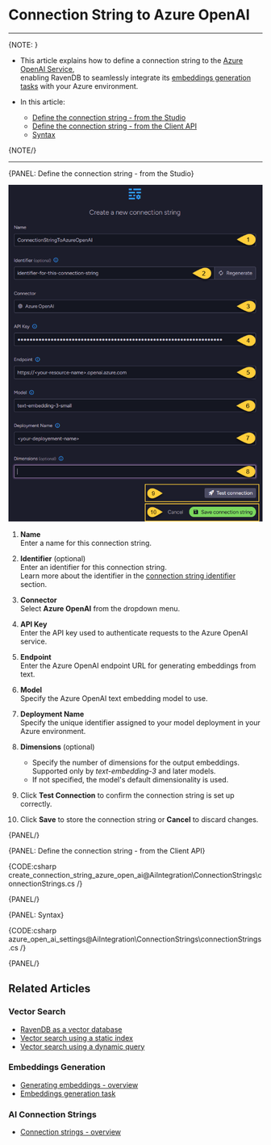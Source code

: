 # Connection String to Azure OpenAI
---

{NOTE: }

* This article explains how to define a connection string to the [Azure OpenAI Service](https://azure.microsoft.com/en-us/products/ai-services/openai-service),  
  enabling RavenDB to seamlessly integrate its [embeddings generation tasks](../../ai-integration/generating-embeddings/overview) with your Azure environment.

* In this article:
  * [Define the connection string - from the Studio](../../ai-integration/connection-strings/azure-open-ai#define-the-connection-string---from-the-studio)
  * [Define the connection string - from the Client API](../../ai-integration/connection-strings/azure-open-ai#define-the-connection-string---from-the-client-api)
  * [Syntax](../../ai-integration/connection-strings/azure-open-ai#syntax) 
    
{NOTE/}

---

{PANEL: Define the connection string - from the Studio}

![connection string to azure open ai](images/azure-open-ai.png "Define a connection string to Azure OpenAI")

1. **Name**  
   Enter a name for this connection string.

2. **Identifier** (optional)  
   Enter an identifier for this connection string.  
   Learn more about the identifier in the [connection string identifier](../../ai-integration/connection-strings/connection-strings-overview#the-connection-string-identifier) section.

3. **Connector**  
   Select **Azure OpenAI** from the dropdown menu.

4. **API Key**  
   Enter the API key used to authenticate requests to the Azure OpenAI service.

5. **Endpoint**  
   Enter the Azure OpenAI endpoint URL for generating embeddings from text.

6. **Model**  
   Specify the Azure OpenAI text embedding model to use.

7. **Deployment Name**  
   Specify the unique identifier assigned to your model deployment in your Azure environment.

8. **Dimensions** (optional)  
   * Specify the number of dimensions for the output embeddings.  
     Supported only by _text-embedding-3_ and later models.  
   * If not specified, the model's default dimensionality is used.

9. Click **Test Connection** to confirm the connection string is set up correctly.

10. Click **Save** to store the connection string or **Cancel** to discard changes.

{PANEL/}

{PANEL: Define the connection string - from the Client API}

{CODE:csharp create_connection_string_azure_open_ai@AiIntegration\ConnectionStrings\connectionStrings.cs /}

{PANEL/}

{PANEL: Syntax}

{CODE:csharp azure_open_ai_settings@AiIntegration\ConnectionStrings\connectionStrings.cs /}

{PANEL/}

## Related Articles

### Vector Search

- [RavenDB as a vector database](../../ai-integration/vector-search/ravendb-as-vector-database)
- [Vector search using a static index](../../ai-integration/vector-search/vector-search-using-static-index)
- [Vector search using a dynamic query](../../ai-integration/vector-search/vector-search-using-dynamic-query)

### Embeddings Generation

- [Generating embeddings - overview](../../ai-integration/generating-embeddings/overview)
- [Embeddings generation task](../../ai-integration/generating-embeddings/embeddings-generation-task)

### AI Connection Strings

- [Connection strings - overview](../../ai-integration/connection-strings/connection-strings-overview)
